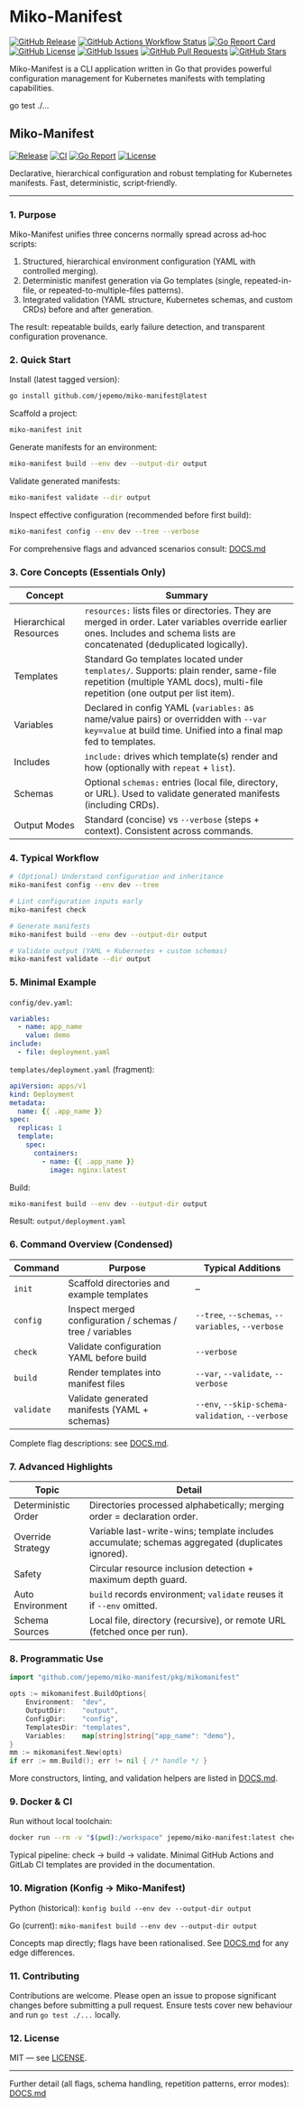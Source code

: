 # Miko-Manifest

[![GitHub Release](https://img.shields.io/github/v/release/jepemo/miko-manifest)](https://github.com/jepemo/miko-manifest/releases)
[![GitHub Actions Workflow Status](https://img.shields.io/github/actions/workflow/status/jepemo/miko-manifest/ci.yml)](https://github.com/jepemo/miko-manifest/actions)
[![Go Report Card](https://goreportcard.com/badge/github.com/jepemo/miko-manifest)](https://goreportcard.com/report/github.com/jepemo/miko-manifest)
[![GitHub License](https://img.shields.io/github/license/jepemo/miko-manifest)](https://github.com/jepemo/miko-manifest/blob/main/LICENSE)
[![GitHub Issues](https://img.shields.io/github/issues/jepemo/miko-manifest)](https://github.com/jepemo/miko-manifest/issues)
[![GitHub Pull Requests](https://img.shields.io/github/issues-pr/jepemo/miko-manifest)](https://github.com/jepemo/miko-manifest/pulls)
[![GitHub Stars](https://img.shields.io/github/stars/jepemo/miko-manifest)](https://github.com/jepemo/miko-manifest/stargazers)

Miko-Manifest is a CLI application written in Go that provides powerful configuration management for Kubernetes manifests with templating capabilities.

go test ./...

## Miko-Manifest

[![Release](https://img.shields.io/github/v/release/jepemo/miko-manifest)](https://github.com/jepemo/miko-manifest/releases)
[![CI](https://img.shields.io/github/actions/workflow/status/jepemo/miko-manifest/ci.yml)](https://github.com/jepemo/miko-manifest/actions)
[![Go Report](https://goreportcard.com/badge/github.com/jepemo/miko-manifest)](https://goreportcard.com/report/github.com/jepemo/miko-manifest)
[![License](https://img.shields.io/github/license/jepemo/miko-manifest)](LICENSE)

Declarative, hierarchical configuration and robust templating for Kubernetes manifests. Fast, deterministic, script‑friendly.

---

### 1. Purpose

Miko-Manifest unifies three concerns normally spread across ad‑hoc scripts:

1. Structured, hierarchical environment configuration (YAML with controlled merging).
2. Deterministic manifest generation via Go templates (single, repeated-in-file, or repeated-to-multiple-files patterns).
3. Integrated validation (YAML structure, Kubernetes schemas, and custom CRDs) before and after generation.

The result: repeatable builds, early failure detection, and transparent configuration provenance.

### 2. Quick Start

Install (latest tagged version):
```bash
go install github.com/jepemo/miko-manifest@latest
```

Scaffold a project:
```bash
miko-manifest init
```

Generate manifests for an environment:
```bash
miko-manifest build --env dev --output-dir output
```

Validate generated manifests:
```bash
miko-manifest validate --dir output
```

Inspect effective configuration (recommended before first build):
```bash
miko-manifest config --env dev --tree --verbose
```

For comprehensive flags and advanced scenarios consult: [DOCS.md](DOCS.md)

### 3. Core Concepts (Essentials Only)

| Concept | Summary |
|---------|---------|
| Hierarchical Resources | `resources:` lists files or directories. They are merged in order. Later variables override earlier ones. Includes and schema lists are concatenated (deduplicated logically). |
| Templates | Standard Go templates located under `templates/`. Supports: plain render, same-file repetition (multiple YAML docs), multi-file repetition (one output per list item). |
| Variables | Declared in config YAML (`variables:` as name/value pairs) or overridden with `--var key=value` at build time. Unified into a final map fed to templates. |
| Includes | `include:` drives which template(s) render and how (optionally with `repeat` + `list`). |
| Schemas | Optional `schemas:` entries (local file, directory, or URL). Used to validate generated manifests (including CRDs). |
| Output Modes | Standard (concise) vs `--verbose` (steps + context). Consistent across commands. |

### 4. Typical Workflow

```bash
# (Optional) Understand configuration and inheritance
miko-manifest config --env dev --tree

# Lint configuration inputs early
miko-manifest check

# Generate manifests
miko-manifest build --env dev --output-dir output

# Validate output (YAML + Kubernetes + custom schemas)
miko-manifest validate --dir output
```

### 5. Minimal Example

`config/dev.yaml`:
```yaml
variables:
  - name: app_name
    value: demo
include:
  - file: deployment.yaml
```

`templates/deployment.yaml` (fragment):
```yaml
apiVersion: apps/v1
kind: Deployment
metadata:
  name: {{ .app_name }}
spec:
  replicas: 1
  template:
    spec:
      containers:
        - name: {{ .app_name }}
          image: nginx:latest
```

Build:
```bash
miko-manifest build --env dev --output-dir output
```
Result: `output/deployment.yaml`

### 6. Command Overview (Condensed)

| Command | Purpose | Typical Additions |
|---------|---------|-------------------|
| `init` | Scaffold directories and example templates | – |
| `config` | Inspect merged configuration / schemas / tree / variables | `--tree`, `--schemas`, `--variables`, `--verbose` |
| `check` | Validate configuration YAML before build | `--verbose` |
| `build` | Render templates into manifest files | `--var`, `--validate`, `--verbose` |
| `validate` | Validate generated manifests (YAML + schemas) | `--env`, `--skip-schema-validation`, `--verbose` |

Complete flag descriptions: see [DOCS.md](DOCS.md).

### 7. Advanced Highlights

| Topic | Detail |
|-------|--------|
| Deterministic Order | Directories processed alphabetically; merging order = declaration order. |
| Override Strategy | Variable last-write-wins; template includes accumulate; schemas aggregated (duplicates ignored). |
| Safety | Circular resource inclusion detection + maximum depth guard. |
| Auto Environment | `build` records environment; `validate` reuses it if `--env` omitted. |
| Schema Sources | Local file, directory (recursive), or remote URL (fetched once per run). |

### 8. Programmatic Use

```go
import "github.com/jepemo/miko-manifest/pkg/mikomanifest"

opts := mikomanifest.BuildOptions{
    Environment:  "dev",
    OutputDir:    "output",
    ConfigDir:    "config",
    TemplatesDir: "templates",
    Variables:    map[string]string{"app_name": "demo"},
}
mm := mikomanifest.New(opts)
if err := mm.Build(); err != nil { /* handle */ }
```

More constructors, linting, and validation helpers are listed in [DOCS.md](DOCS.md).

### 9. Docker & CI

Run without local toolchain:
```bash
docker run --rm -v "$(pwd):/workspace" jepemo/miko-manifest:latest check --config /workspace/config
```
Typical pipeline: check -> build -> validate. Minimal GitHub Actions and GitLab CI templates are provided in the documentation.

### 10. Migration (Konfig → Miko-Manifest)

Python (historical): `konfig build --env dev --output-dir output`

Go (current): `miko-manifest build --env dev --output-dir output`

Concepts map directly; flags have been rationalised. See [DOCS.md](DOCS.md) for any edge differences.

### 11. Contributing

Contributions are welcome. Please open an issue to propose significant changes before submitting a pull request. Ensure tests cover new behaviour and run `go test ./...` locally.

### 12. License

MIT — see [LICENSE](LICENSE).

---

Further detail (all flags, schema handling, repetition patterns, error modes): [DOCS.md](DOCS.md)
